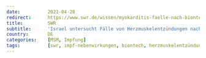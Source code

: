 ```yaml
---
date:          2021-04-28
redirect:      https://www.swr.de/wissen/myokarditis-faelle-nach-biontech-impfung-israel-100.html
title:         SWR
subtitle:      'Israel untersucht Fälle von Herzmuskelentzündungen nach Impfungen'
country:       DE
categories:    [MSM, Impfung]
tags:          [swr, impf-nebenwirkungen, biontech, herzmuskelentzündung, israel]
---
```

